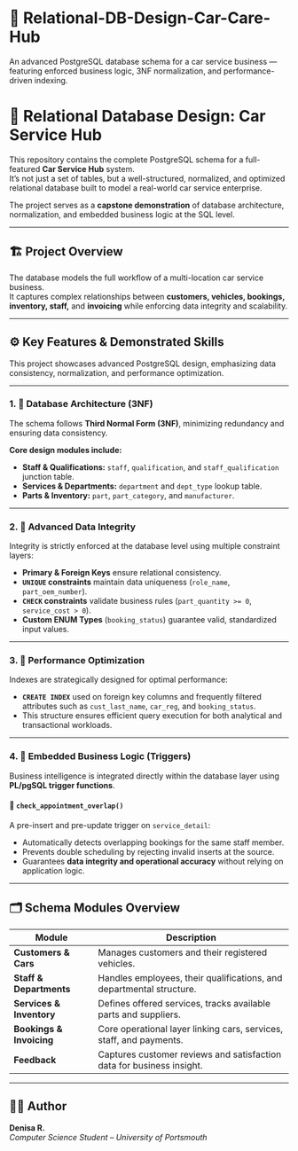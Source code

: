 # 🧰 Relational-DB-Design-Car-Care-Hub
An advanced PostgreSQL database schema for a car service business — featuring enforced business logic, 3NF normalization, and performance-driven indexing.

# 🚗 Relational Database Design: Car Service Hub

This repository contains the complete PostgreSQL schema for a full-featured **Car Service Hub** system.  
It’s not just a set of tables, but a well-structured, normalized, and optimized relational database built to model a real-world car service enterprise.

The project serves as a **capstone demonstration** of database architecture, normalization, and embedded business logic at the SQL level.

---

## 🏗️ Project Overview

The database models the full workflow of a multi-location car service business.  
It captures complex relationships between **customers, vehicles, bookings, inventory, staff,** and **invoicing** while enforcing data integrity and scalability.

---

## ⚙️ Key Features & Demonstrated Skills

This project showcases advanced PostgreSQL design, emphasizing data consistency, normalization, and performance optimization.

---

### 1. 🧩 Database Architecture (3NF)

The schema follows **Third Normal Form (3NF)**, minimizing redundancy and ensuring data consistency.  

**Core design modules include:**
- **Staff & Qualifications:** `staff`, `qualification`, and `staff_qualification` junction table.  
- **Services & Departments:** `department` and `dept_type` lookup table.  
- **Parts & Inventory:** `part`, `part_category`, and `manufacturer`.

---

### 2. 🧱 Advanced Data Integrity

Integrity is strictly enforced at the database level using multiple constraint layers:
- **Primary & Foreign Keys** ensure relational consistency.  
- **`UNIQUE` constraints** maintain data uniqueness (`role_name`, `part_oem_number`).  
- **`CHECK` constraints** validate business rules (`part_quantity >= 0`, `service_cost > 0`).  
- **Custom ENUM Types** (`booking_status`) guarantee valid, standardized input values.

---

### 3. 🚀 Performance Optimization

Indexes are strategically designed for optimal performance:
- **`CREATE INDEX`** used on foreign key columns and frequently filtered attributes such as `cust_last_name`, `car_reg`, and `booking_status`.  
- This structure ensures efficient query execution for both analytical and transactional workloads.

---

### 4. 🧠 Embedded Business Logic (Triggers)

Business intelligence is integrated directly within the database layer using **PL/pgSQL trigger functions**.

#### 🔄 `check_appointment_overlap()`
A pre-insert and pre-update trigger on `service_detail`:
- Automatically detects overlapping bookings for the same staff member.
- Prevents double scheduling by rejecting invalid inserts at the source.  
- Guarantees **data integrity and operational accuracy** without relying on application logic.

---

## 🗂️ Schema Modules Overview

| Module | Description |
|--------|--------------|
| **Customers & Cars** | Manages customers and their registered vehicles. |
| **Staff & Departments** | Handles employees, their qualifications, and departmental structure. |
| **Services & Inventory** | Defines offered services, tracks available parts and suppliers. |
| **Bookings & Invoicing** | Core operational layer linking cars, services, staff, and payments. |
| **Feedback** | Captures customer reviews and satisfaction data for business insight. |

---

## 👩‍💻 Author
**Denisa R.**  
*Computer Science Student – University of Portsmouth*
